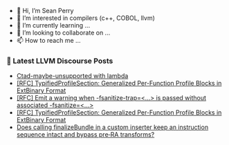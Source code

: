 - 👋 Hi, I’m Sean Perry
- 👀 I’m interested in compilers (c++, COBOL, llvm)
- 🌱 I’m currently learning ...
- 💞️ I’m looking to collaborate on ...
- 📫 How to reach me ...

<!---
s66perry/s66perry is a ✨ special ✨ repository because its `README.md` (this file) appears on your GitHub profile.
You can click the Preview link to take a look at your changes.
--->
### 📕 Latest LLVM Discourse Posts

<!-- DISCOURSE-LLVM:START -->
- [Ctad-maybe-unsupported with lambda](https://discourse.llvm.org/t/ctad-maybe-unsupported-with-lambda/87899#post_1)
- [[RFC] TypifiedProfileSection: Generalized Per-Function Profile Blocks in ExtBinary Format](https://discourse.llvm.org/t/rfc-typifiedprofilesection-generalized-per-function-profile-blocks-in-extbinary-format/87881#post_3)
- [[RFC] Emit a warning when -fsanitize-trap=&lt;...&gt; is passed without associated -fsanitize=&lt;...&gt;](https://discourse.llvm.org/t/rfc-emit-a-warning-when-fsanitize-trap-is-passed-without-associated-fsanitize/87893#post_4)
- [[RFC] TypifiedProfileSection: Generalized Per-Function Profile Blocks in ExtBinary Format](https://discourse.llvm.org/t/rfc-typifiedprofilesection-generalized-per-function-profile-blocks-in-extbinary-format/87881#post_2)
- [Does calling finalizeBundle in a custom inserter keep an instruction sequence intact and bypass pre‑RA transforms?](https://discourse.llvm.org/t/does-calling-finalizebundle-in-a-custom-inserter-keep-an-instruction-sequence-intact-and-bypass-pre-ra-transforms/87822#post_5)
<!-- DISCOURSE-LLVM:END -->
